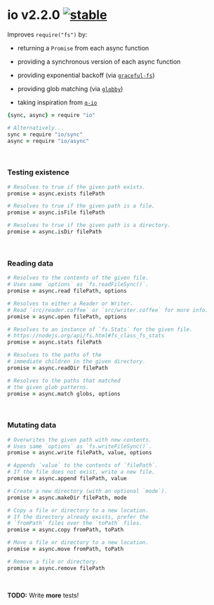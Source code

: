 
# io v2.2.0 [![stable](http://badges.github.io/stability-badges/dist/stable.svg)](http://github.com/badges/stability-badges)

Improves `require("fs")` by:

- returning a `Promise` from each async function

- providing a synchronous version of each async function

- providing exponential backoff (via [`graceful-fs`](https://github.com/isaacs/node-graceful-fs))

- providing glob matching (via [`globby`](https:))

- taking inspiration from [`q-io`](https://github.com/kriskowal/q-io)

```coffee
{sync, async} = require "io"

# Alternatively...
sync = require "io/sync"
async = require "io/async"
```

&nbsp;

### Testing existence

```coffee
# Resolves to true if the given path exists.
promise = async.exists filePath

# Resolves to true if the given path is a file.
promise = async.isFile filePath

# Resolves to true if the given path is a directory.
promise = async.isDir filePath
```

&nbsp;

### Reading data

```coffee
# Resolves to the contents of the given file.
# Uses same `options` as `fs.readFileSync()`.
promise = async.read filePath, options

# Resolves to either a Reader or Writer.
# Read `src/reader.coffee` or `src/writer.coffee` for more info.
promise = async.open filePath, options

# Resolves to an instance of `fs.Stats` for the given file.
# https://nodejs.org/api/fs.html#fs_class_fs_stats
promise = async.stats filePath

# Resolves to the paths of the
# immediate children in the given directory.
promise = async.readDir filePath

# Resolves to the paths that matched
# the given glob patterns.
promise = async.match globs, options
```

&nbsp;

### Mutating data

```coffee
# Overwrites the given path with new contents.
# Uses same `options` as `fs.writeFileSync()`.
promise = async.write filePath, value, options

# Appends `value` to the contents of `filePath`.
# If the file does not exist, write a new file.
promise = async.append filePath, value

# Create a new directory (with an optional `mode`).
promise = async.makeDir filePath, mode

# Copy a file or directory to a new location.
# If the directory already exists, prefer the
# `fromPath` files over the `toPath` files.
promise = async.copy fromPath, toPath

# Move a file or directory to a new location.
promise = async.move fromPath, toPath

# Remove a file or directory.
promise = async.remove filePath
```

&nbsp;

**TODO:** Write **more** tests!
